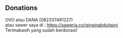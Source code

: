 ## Donations

OVO atau DANA (082337481227) <br>
atau sawer saya di : https://saweria.co/ginginabdulgoni <br>
Terimakasih yang sudah berdonasi!

